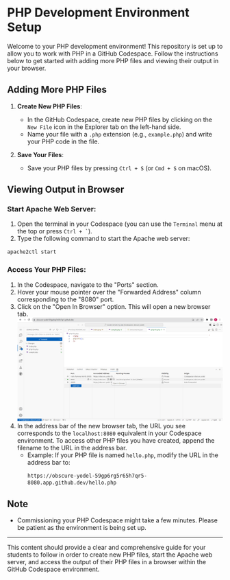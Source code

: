 # PHP Development Environment Setup

Welcome to your PHP development environment! This repository is set up to allow you to work with PHP in a GitHub Codespace. Follow the instructions below to get started with adding more PHP files and viewing their output in your browser.

## Adding More PHP Files

1. **Create New PHP Files**:
   - In the GitHub Codespace, create new PHP files by clicking on the `New File` icon in the Explorer tab on the left-hand side.
   - Name your file with a `.php` extension (e.g., `example.php`) and write your PHP code in the file.

2. **Save Your Files**:
   - Save your PHP files by pressing `Ctrl + S` (or `Cmd + S` on macOS).

## Viewing Output in Browser

### Start Apache Web Server:
1. Open the terminal in your Codespace (you can use the `Terminal` menu at the top or press `` Ctrl + ` ``).
2. Type the following command to start the Apache web server:

```bash
apache2ctl start
```

### Access Your PHP Files:
1. In the Codespace, navigate to the "Ports" section.
2. Hover your mouse pointer over the "Forwarded Address" column corresponding to the "8080" port.
3. Click on the "Open In Browser" option. This will open a new browser tab.
![Ports Section Screenshot](php_port_Forwarding.png)
4. In the address bar of the new browser tab, the URL you see corresponds to the `localhost:8080` equivalent in your Codespace environment. To access other PHP files you have created, append the filename to the URL in the address bar.
   - Example: If your PHP file is named `hello.php`, modify the URL in the address bar to:
     ```plaintext
     https://obscure-yodel-59gp6rg5r65h7qr5-8080.app.github.dev/hello.php
     ```

## Note

- Commissioning your PHP Codespace might take a few minutes. Please be patient as the environment is being set up.

---

This content should provide a clear and comprehensive guide for your students to follow in order to create new PHP files, start the Apache web server, and access the output of their PHP files in a browser within the GitHub Codespace environment.
